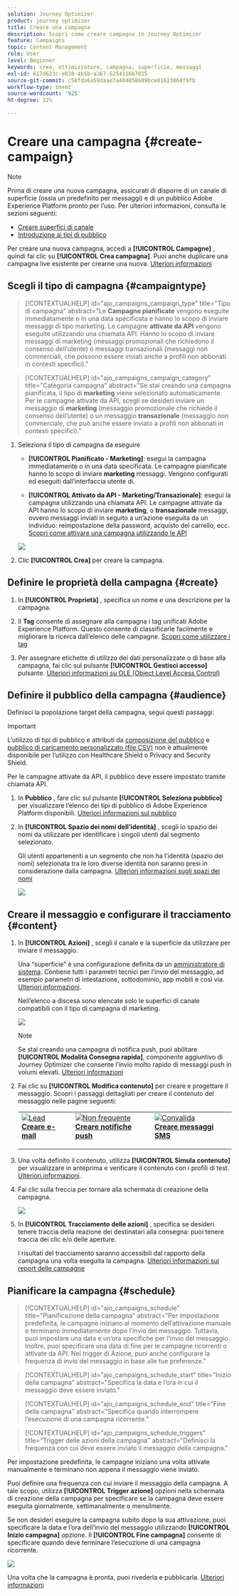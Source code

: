 ```yaml
---
solution: Journey Optimizer
product: journey optimizer
title: Creare una campagna
description: Scopri come creare campagne in Journey Optimizer
feature: Campaigns
topic: Content Management
role: User
level: Beginner
keywords: crea, ottimizzatore, campagna, superficie, messaggi
exl-id: 617d623c-e038-4b5b-a367-5254116b7815
source-git-commit: c58fda6a59daae7a404058609bce01623064f9fb
workflow-type: tm+mt
source-wordcount: '925'
ht-degree: 32%

---
```


# Creare una campagna {#create-campaign}

>[!NOTE]
>
>Prima di creare una nuova campagna, assicurati di disporre di un canale di superficie (ossia un predefinito per messaggi) e di un pubblico Adobe Experience Platform pronto per l’uso. Per ulteriori informazioni, consulta le sezioni seguenti:
>
>* [Creare superfici di canale](../configuration/channel-surfaces.md)
>* [Introduzione ai tipi di pubblico](../audience/about-audiences.md)

Per creare una nuova campagna, accedi a **[!UICONTROL Campagne]** , quindi fai clic su **[!UICONTROL Crea campagna]**. Puoi anche duplicare una campagna live esistente per crearne una nuova. [Ulteriori informazioni](modify-stop-campaign.md#duplicate)

## Scegli il tipo di campagna {#campaigntype}

>[!CONTEXTUALHELP]
>id="ajo_campaigns_campaign_type"
>title="Tipo di campagna"
>abstract="Le **Campagne pianificate** vengono eseguite immediatamente o in una data specificata e hanno lo scopo di inviare messaggi di tipo marketing. Le campagne **attivate da API** vengono eseguite utilizzando una chiamata API. Hanno lo scopo di inviare messaggi di marketing (messaggi promozionali che richiedono il consenso dell’utente) o messaggi transazionali (messaggi non commerciali, che possono essere inviati anche a profili non abbonati in contesti specifici)."

>[!CONTEXTUALHELP]
>id="ajo_campaigns_campaign_category"
>title="Categoria campagna"
>abstract="Se stai creando una campagna pianificata, il tipo di **marketing** viene selezionato automaticamente. Per le campagne attivate da API, scegli se desideri inviare un messaggio di **marketing** (messaggio promozionale che richiede il consenso dell’utente) o un messaggio **transazionale** (messaggio non commerciale, che può anche essere inviato a profili non abbonati in contesti specifici)."

1. Seleziona il tipo di campagna da eseguire

   * **[!UICONTROL Pianificato - Marketing]**: esegui la campagna immediatamente o in una data specificata. Le campagne pianificate hanno lo scopo di inviare **marketing** messaggi. Vengono configurati ed eseguiti dall’interfaccia utente di.

   * **[!UICONTROL Attivato da API - Marketing/Transazionale]**: esegui la campagna utilizzando una chiamata API. Le campagne attivate da API hanno lo scopo di inviare **marketing**, o **transazionale** messaggi, ovvero messaggi inviati in seguito a un’azione eseguita da un individuo: reimpostazione della password, acquisto del carrello, ecc. [Scopri come attivare una campagna utilizzando le API](api-triggered-campaigns.md)

   ![](assets/create-campaign-modal.png)

1. Clic **[!UICONTROL Crea]** per creare la campagna.

## Definire le proprietà della campagna {#create}

1. In **[!UICONTROL Proprietà]** , specifica un nome e una descrizione per la campagna.

   <!--To test the content of your message, toggle the **[!UICONTROL Content experiment]** option on. This allows you to test multiple variables of a delivery on populations samples, in order to define which treatment has the biggest impact on the targeted population.[Learn more about content experiment](../campaigns/content-experiment.md).-->

1. Il **Tag** consente di assegnare alla campagna i tag unificati Adobe Experience Platform. Questo consente di classificarle facilmente e migliorare la ricerca dall’elenco delle campagne. [Scopri come utilizzare i tag](../start/search-filter-categorize.md#tags)

1. Per assegnare etichette di utilizzo dei dati personalizzate o di base alla campagna, fai clic sul pulsante **[!UICONTROL Gestisci accesso]** pulsante. [Ulteriori informazioni su OLE (Object Level Access Control)](../administration/object-based-access.md)

## Definire il pubblico della campagna {#audience}

Definisci la popolazione target della campagna, segui questi passaggi:

>[!IMPORTANT]
>
>L’utilizzo di tipi di pubblico e attributi da [composizione del pubblico](../audience/get-started-audience-orchestration.md) e [pubblico di caricamento personalizzato (file CSV)](https://experienceleague.adobe.com/docs/experience-platform/segmentation/ui/overview.html#import-audience) non è attualmente disponibile per l’utilizzo con Healthcare Shield o Privacy and Security Shield.
>
>Per le campagne attivate da API, il pubblico deve essere impostato tramite chiamata API.

1. In **Pubblico** , fare clic sul pulsante **[!UICONTROL Seleziona pubblico]** per visualizzare l’elenco dei tipi di pubblico di Adobe Experience Platform disponibili. [Ulteriori informazioni sul pubblico](../audience/about-audiences.md)

1. In **[!UICONTROL Spazio dei nomi dell’identità]** , scegli lo spazio dei nomi da utilizzare per identificare i singoli utenti dal segmento selezionato.

   Gli utenti appartenenti a un segmento che non ha l’identità (spazio dei nomi) selezionata tra le loro diverse identità non saranno presi in considerazione dalla campagna. [Ulteriori informazioni sugli spazi dei nomi](../event/about-creating.md#select-the-namespace)

   ![](assets/create-campaign-namespace.png)

   <!--If you are are creating an API-triggered campaign, the **[!UICONTROL cURL request]** section allows you to retrieve the **[!UICONTROL Campaign ID]** to use in the API call. [Learn more](api-triggered-campaigns.md)-->

## Creare il messaggio e configurare il tracciamento {#content}

1. In **[!UICONTROL Azioni]** , scegli il canale e la superficie da utilizzare per inviare il messaggio.

   Una “superficie” è una configurazione definita da un [amministratore di sistema](../start/path/administrator.md). Contiene tutti i parametri tecnici per l’invio del messaggio, ad esempio parametri di intestazione, sottodominio, app mobili e così via. [Ulteriori informazioni](../configuration/channel-surfaces.md).

   Nell’elenco a discesa sono elencate solo le superfici di canale compatibili con il tipo di campagna di marketing.

   ![](assets/create-campaign-action.png)

   >[!NOTE]
   >
   >Se stai creando una campagna di notifica push, puoi abilitare **[!UICONTROL Modalità Consegna rapida]**, componente aggiuntivo di Journey Optimizer che consente l’invio molto rapido di messaggi push in volumi elevati. [Ulteriori informazioni](../push/create-push.md#rapid-delivery)

1. Fai clic su **[!UICONTROL Modifica contenuto]** per creare e progettare il messaggio. Scopri i passaggi dettagliati per creare il contenuto del messaggio nelle pagine seguenti:

   <table style="table-layout:fixed">
    <tr style="border: 0;">
    <td>
    <a href="../email/create-email.md">
    <img alt="Lead" src="../assets/do-not-localize/email.jpg">
    </a>
    <div><a href="../email/create-email.md"><strong>Creare e-mail</strong>
    </div>
    <p>
    </td>
    <td>
    <a href="../push/create-push.md">
      <img alt="Non frequente" src="../assets/do-not-localize/push.jpg">
    </a>
    <div>
    <a href="../push/create-push.md"><strong>Creare notifiche push</strong></a>
    </div>
    <p>
    </td>
    <td>
    <a href="../sms/create-sms.md">
      <img alt="Convalida" src="../assets/do-not-localize/sms.jpg">
    </a>
    <div>
    <a href="../sms/create-sms.md"><strong>Creare messaggi SMS</strong></a>
    </div>
    <p>
    </td>
    </tr>
    </table>

1. Una volta definito il contenuto, utilizza **[!UICONTROL Simula contenuto]** per visualizzare in anteprima e verificare il contenuto con i profili di test. [Ulteriori informazioni](../content-management/preview-test.md).

1. Fai clic sulla freccia per tornare alla schermata di creazione della campagna.

   ![](assets/create-campaign-design.png)

1. In **[!UICONTROL Tracciamento delle azioni]** , specifica se desideri tenere traccia della reazione dei destinatari alla consegna: puoi tenere traccia dei clic e/o delle aperture.

   I risultati del tracciamento saranno accessibili dal rapporto della campagna una volta eseguita la campagna. [Ulteriori informazioni sui report delle campagne](../reports/campaign-global-report.md)

## Pianificare la campagna {#schedule}

>[!CONTEXTUALHELP]
>id="ajo_campaigns_schedule"
>title="Pianificazione della campagna"
>abstract="Per impostazione predefinita, le campagne iniziano al momento dell’attivazione manuale e terminano immediatamente dopo l’invio del messaggio. Tuttavia, puoi impostare una data e un’ora specifiche per l’invio del messaggio. Inoltre, puoi specificare una data di fine per le campagne ricorrenti o attivate da API. Nei trigger di Azione, puoi anche configurare la frequenza di invio del messaggio in base alle tue preferenze."

>[!CONTEXTUALHELP]
>id="ajo_campaigns_schedule_start"
>title="Inizio della campagna"
>abstract="Specifica la data e l’ora in cui il messaggio deve essere inviato."

>[!CONTEXTUALHELP]
>id="ajo_campaigns_schedule_end"
>title="Fine della campagna"
>abstract="Specifica quando interrompere l’esecuzione di una campagna ricorrente."

>[!CONTEXTUALHELP]
>id="ajo_campaigns_schedule_triggers"
>title="Trigger delle azioni della campagna"
>abstract="Definisci la frequenza con cui deve essere inviato il messaggio della campagna."

Per impostazione predefinita, le campagne iniziano una volta attivate manualmente e terminano non appena il messaggio viene inviato.

Puoi definire una frequenza con cui inviare il messaggio della campagna. A tale scopo, utilizza **[!UICONTROL Trigger azione]** opzioni nella schermata di creazione della campagna per specificare se la campagna deve essere eseguita giornalmente, settimanalmente o mensilmente.

Se non desideri eseguire la campagna subito dopo la sua attivazione, puoi specificare la data e l’ora dell’invio del messaggio utilizzando **[!UICONTROL Inizio campagna]** opzione. Il **[!UICONTROL Fine campagna]** consente di specificare quando deve terminare l’esecuzione di una campagna ricorrente.

![](assets/create-campaign-schedule.png)

Una volta che la campagna è pronta, puoi rivederla e pubblicarla. [Ulteriori informazioni](review-activate-campaign.md)

